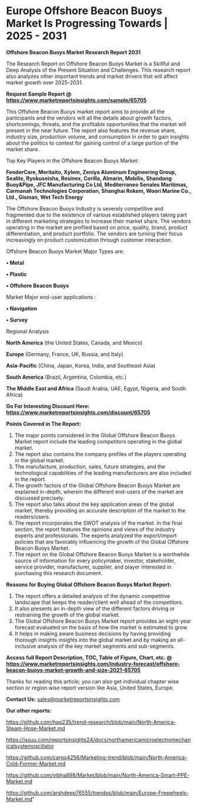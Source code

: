 # Europe Offshore Beacon Buoys Market Is Progressing Towards | 2025 - 2031

<strong>Offshore Beacon Buoys Market Research Report 2031</strong>

The Research Report on Offshore Beacon Buoys Market is a Skillful and Deep Analysis of the Present Situation and Challenges. This research report also analyzes other important trends and market drivers that will affect market growth over 2025-2031.

<strong>Request Sample Report @ <a href=https://www.marketreportsinsights.com/sample/65705>https://www.marketreportsinsights.com/sample/65705</a></strong>

This Offshore Beacon Buoys market report aims to provide all the participants and the vendors will all the details about growth factors, shortcomings, threats, and the profitable opportunities that the market will present in the near future. The report also features the revenue share, industry size, production volume, and consumption in order to gain insights about the politics to contest for gaining control of a large portion of the market share.

Top Key Players in the Offshore Beacon Buoys Market:

<strong>FenderCare, Meritaito, Xylem, Zeniya Aluminum Engineering Group, Sealite, Ryokuseisha, Resinex, Corilla, Almarin, Mobilis, Shandong Buoy&Pipe, JFC Manufacturing Co Ltd, Mediterraneo Senales Maritimas, Carmanah Technologies Corporation, Shanghai Rokem, Woori Marine Co., Ltd., Gisman, Wet Tech Energy</strong>

The Offshore Beacon Buoys Industry is severely competitive and fragmented due to the existence of various established players taking part in different marketing strategies to increase their market share. The vendors operating in the market are profiled based on price, quality, brand, product differentiation, and product portfolio. The vendors are turning their focus increasingly on product customization through customer interaction.

Offshore Beacon Buoys Market Major Types are:

<strong>• Metal

• Plastic

• Offshore Beacon Buoys</strong>

Market Major end-user applications :

<strong>• Navigation

• Survey</strong>

Regional Analysis

</u><strong><b>North America</b></strong> (the United States, Canada, and Mexico)

<strong><b>Europe </b></strong>(Germany, France, UK, Russia, and Italy)

<strong><b>Asia-Pacific</b></strong> (China, Japan, Korea, India, and Southeast Asia)

<strong><b>South America</b></strong> (Brazil, Argentina, Colombia, etc.)

<strong><b>The Middle East and Africa</b></strong> (Saudi Arabia, UAE, Egypt, Nigeria, and South Africa)

<strong>Go For Interesting Discount Here: <a href=https://www.marketreportsinsights.com/discount/65705>https://www.marketreportsinsights.com/discount/65705</a></strong>

<strong>Points Covered in The Report:</strong>
<ol>
  <li>The major points considered in the Global Offshore Beacon Buoys Market report include the leading competitors operating in the global market.</li>
  <li>The report also contains the company profiles of the players operating in the global market.</li>
  <li>The manufacture, production, sales, future strategies, and the technological capabilities of the leading manufacturers are also included in the report.</li>
  <li>The growth factors of the Global Offshore Beacon Buoys Market are explained in-depth, wherein the different end-users of the market are discussed precisely.</li>
  <li>The report also talks about the key application areas of the global market, thereby providing an accurate description of the market to the readers/users.</li>
  <li>The report incorporates the SWOT analysis of the market. In the final section, the report features the opinions and views of the industry experts and professionals. The experts analyzed the export/import policies that are favorably influencing the growth of the Global Offshore Beacon Buoys Market.</li>
  <li>The report on the Global Offshore Beacon Buoys Market is a worthwhile source of information for every policymaker, investor, stakeholder, service provider, manufacturer, supplier, and player interested in purchasing this research document.</li>
</ol>
<strong>Reasons for Buying Global Offshore Beacon Buoys Market Report:</strong>

<ol>
  <li>The report offers a detailed analysis of the dynamic competitive landscape that keeps the reader/client well ahead of the competitors.</li>
  <li>It also presents an in-depth view of the different factors driving or restraining the growth of the global market.</li>
  <li>The Global Offshore Beacon Buoys Market report provides an eight-year forecast evaluated on the basis of how the market is estimated to grow.</li>
  <li>It helps in making aware business decisions by having providing thorough insights insights into the global market and by making an all-inclusive analysis of the key market segments and sub-segments.</li>
</ol>
<strong>Access full Report Description, TOC, Table of Figure, Chart, etc. @ <a href=https://www.marketreportsinsights.com/industry-forecast/offshore-beacon-buoys-market-growth-and-size-2021-65705>https://www.marketreportsinsights.com/industry-forecast/offshore-beacon-buoys-market-growth-and-size-2021-65705</a></strong>


Thanks for reading this article; you can also get individual chapter wise section or region wise report version like Asia, United States, Europe.

<strong>Contact Us:</strong>
sales@marketreportsinsights.com

<strong>Our other reports:</strong>

<a href=https://github.com/haq235/trend-research/blob/main/North-America-Steam-Hose-Market.md>https://github.com/haq235/trend-research/blob/main/North-America-Steam-Hose-Market.md</a>

<a href=https://issuu.com/reportsinsights24/docs/northamericamicroelectromechanicalsystemoscillator>https://issuu.com/reportsinsights24/docs/northamericamicroelectromechanicalsystemoscillator</a>

<a href=https://github.com/cargo4256/Marketing-trend/blob/main/North-America-Cold-Former-Market.md>https://github.com/cargo4256/Marketing-trend/blob/main/North-America-Cold-Former-Market.md</a>

<a href=https://github.com/vibha898/Market/blob/main/North-America-Smart-PPE-Market.md>https://github.com/vibha898/Market/blob/main/North-America-Smart-PPE-Market.md</a>

<a href=https://github.com/arshdeep76555/trendss/blob/main/Europe-Freewheels-Market.md>https://github.com/arshdeep76555/trendss/blob/main/Europe-Freewheels-Market.md</a>"
